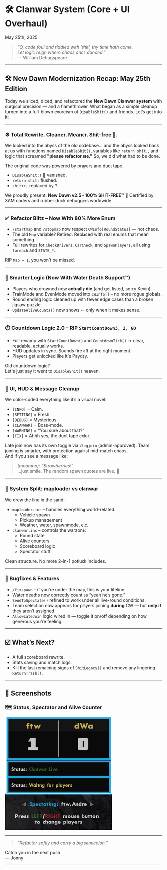 # 🛠️ Clanwar System (Core + UI Overhaul)

May 25th, 2025

> *“O, code foul and riddled with ‘shit’, thy time hath come.  
> Let logic reign where chaos once danced.”*  
> — William Debugspeare

---

## 🛠️ New Dawn Modernization Recap: May 25th Edition

Today we sliced, diced, and refactored the **New Dawn Clanwar system** with surgical precision — and a flamethrower. What began as a simple cleanup turned into a full-blown exorcism of `DisableShit()` and friends. Let’s get into it:

---

### ⚙️ Total Rewrite. Cleaner. Meaner. Shit-free 💩.
We looked into the abyss of the old codebase... and the abyss looked back at us with functions named `DisableShit()`, variables like `return shit;`, and logic that screamed **"please refactor me."**
So, we did what had to be done.

The original code was powered by prayers and duct tape.  
- `DisableShit()` 🤨 vanished.
- `return shit;` flushed.
- `shit++;` replaced by ?.

We proudly present: **New Dawn v2.5 – 100% SHIT-FREE™** 🧻 
Certified by 3AM coders and rubber duck debuggers worldwide.

---

### ✅ Refactor Blitz – Now With 80% More Enum

- `/startmap` and `/stopmap` now respect `CWInfo[RoundStatus]` — not chaos.
- The old `Map` variable? Retired. Replaced with real enums that mean something.
- Full rewrites for `CheckDrivers`, `CarCheck`, and `SpawnPlayers`, all using `foreach` and `STATE_*`.

RIP `Map = 1`, you won’t be missed.

---

### 🧠 Smarter Logic (Now With Water Death Support™)

- Players who drowned now **actually die** (and get listed, sorry Kevin).
- TrainMode and EvenMode moved into `CWInfo[]` – no more rogue globals.
- Round ending logic cleaned up with fewer edge cases than a broken jigsaw puzzle.
- `UpdateAliveCounts()` now shows `--` only when it makes sense.

---

### ⏱️ Countdown Logic 2.0 – RIP `StartCountDown3, 2, GO`

- Full revamp with `StartCountDown()` and `CountdownTick()` → clear, readable, actually works.
- HUD updates in sync. Sounds fire off at the right moment.
- Players get unlocked like it's Payday.

Old countdown logic?  
Let's just say it went to `DisableShit()` heaven.

---

### 🎨 UI, HUD & Message Cleanup

We color-coded everything like it’s a visual novel:
- `[INFO]` = Calm.
- `[SETTING]` = Fresh.
- `[DEBUG]` = Mysterious.
- `[CLANWAR]` = Boss-mode.
- `[WARNING]` = “You sure about that?”
- `[FIX]` = Ahhh yes, the duct tape color.

Late join now has its own toggle via `/togjoin` (admin-approved).
Team joining is smarter, with protection against mid-match chaos.  
And if you see a message like:  
> *(mooman): “Strawberries!”*  
…just smile. The random spawn quotes are live. 👀

---

### 🧱 System Split: maploader vs clanwar

We drew the line in the sand:

- `maploader.inc` – handles everything world-related:
  - Vehicle spawn
  - Pickup management
  - Weather, water, spawnmode, etc.
- `clanwar.inc` – controls the warzone:
  - Round state
  - Alive counters
  - Scoreboard logic
  - Spectator stuff

Clean structure. No more 2-in-1 potluck includes.

---

### 🧯 Bugfixes & Features

- `/fixspawn` – if you’re under the map, this is your lifeline.
- Water deaths now correctly count as “yeah he’s gone.”
- `SendToSpectate()` refined to work under all live-round conditions.
- Team selection now appears for players joining **during** CW — but **only if** they aren’t assigned.
- `AllowLateJoin` logic wired in — toggle it on/off depending on how generous you're feeling.

---

## ☑️ What’s Next?

- A full scoreboard rewrite.
- Stats saving and match logs.
- Kill the last remaining signs of `ShitLegacy()` and remove any lingering `ReturnTrash()`.

---

## 📸 Screenshots

### 🗺️ Status, Spectator and Alive Counter

![Status](../assets/post4/status.png)

---

> *“Refactor softly and carry a big semicolon.”*

Catch you in the next push.  
— Jonny

---
